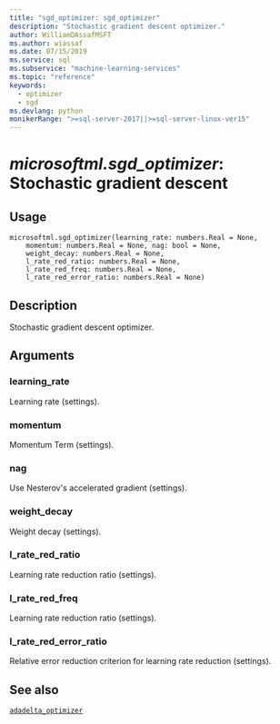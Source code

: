 ```yaml
---
title: "sgd_optimizer: sgd_optimizer"
description: "Stochastic gradient descent optimizer."
author: WilliamDAssafMSFT
ms.author: wiassaf
ms.date: 07/15/2019
ms.service: sql
ms.subservice: "machine-learning-services"
ms.topic: "reference"
keywords:
  - optimizer
  - sgd
ms.devlang: python
monikerRange: ">=sql-server-2017||>=sql-server-linux-ver15"
---
```

# *microsoftml.sgd_optimizer*: Stochastic gradient descent





## Usage



```
microsoftml.sgd_optimizer(learning_rate: numbers.Real = None,
    momentum: numbers.Real = None, nag: bool = None,
    weight_decay: numbers.Real = None,
    l_rate_red_ratio: numbers.Real = None,
    l_rate_red_freq: numbers.Real = None,
    l_rate_red_error_ratio: numbers.Real = None)
```





## Description

Stochastic gradient descent optimizer.


## Arguments


### learning_rate

Learning rate (settings).


### momentum

Momentum Term (settings).


### nag

Use Nesterov's accelerated gradient (settings).


### weight_decay

Weight decay (settings).


### l_rate_red_ratio

Learning rate reduction ratio (settings).


### l_rate_red_freq

Learning rate reduction ratio (settings).


### l_rate_red_error_ratio

Relative error reduction criterion for learning rate reduction (settings).


## See also

[`adadelta_optimizer`](adadelta-optimizer.md)
